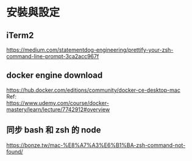 # 安裝與設定


## iTerm2
https://medium.com/statementdog-engineering/prettify-your-zsh-command-line-prompt-3ca2acc967f
## docker engine download  
https://hub.docker.com/editions/community/docker-ce-desktop-mac  
Ref:  
https://www.udemy.com/course/docker-mastery/learn/lecture/7742912#overview  
## 同步 bash 和 zsh 的 node
https://bonze.tw/mac-%E8%A7%A3%E6%B1%BA-zsh-command-not-found/
